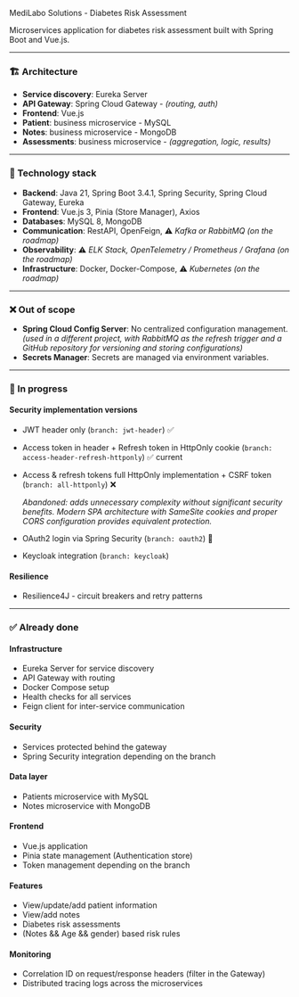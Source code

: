 MediLabo Solutions - Diabetes Risk Assessment

Microservices application for diabetes risk assessment built with Spring Boot and Vue.js.

---

### 🏗️ Architecture

- **Service discovery**: Eureka Server
- **API Gateway**: Spring Cloud Gateway - *(routing, auth)*
- **Frontend**: Vue.js
- **Patient**: business microservice - MySQL
- **Notes**: business microservice - MongoDB
- **Assessments**: business microservice - *(aggregation, logic, results)*

---

### 🧰 Technology stack

- **Backend**: Java 21, Spring Boot 3.4.1, Spring Security, Spring Cloud Gateway, Eureka
- **Frontend**: Vue.js 3, Pinia (Store Manager), Axios
- **Databases**: MySQL 8, MongoDB
- **Communication**: RestAPI, OpenFeign, ⚠️ *Kafka or RabbitMQ (on the roadmap)*
- **Observability**: ⚠️ *ELK Stack, OpenTelemetry / Prometheus / Grafana (on the roadmap)*
- **Infrastructure**: Docker, Docker-Compose, ⚠️ *Kubernetes (on the roadmap)*

---

### ❌ Out of scope

- **Spring Cloud Config Server**: No centralized configuration management. *(used in a different project, with RabbitMQ as the refresh trigger and a GitHub repository for versioning and storing configurations)*
- **Secrets Manager**: Secrets are managed via environment variables.

---

### 🔧 In progress

#### Security implementation versions
- JWT header only (`branch: jwt-header`) ✅


- Access token in header + Refresh token in HttpOnly cookie (`branch: access-header-refresh-httponly`) ✅ current


- Access & refresh tokens full HttpOnly implementation + CSRF token (`branch: all-httponly`) ❌

    *Abandoned: adds unnecessary complexity without significant security benefits. Modern SPA architecture with SameSite cookies and proper CORS configuration provides equivalent protection.*


- OAuth2 login via Spring Security (`branch: oauth2`) 🔧


- Keycloak integration (`branch: keycloak`)

#### Resilience
- Resilience4J - circuit breakers and retry patterns

---

### ✅ Already done

#### Infrastructure
- Eureka Server for service discovery
- API Gateway with routing
- Docker Compose setup
- Health checks for all services
- Feign client for inter-service communication

#### Security
- Services protected behind the gateway
- Spring Security integration depending on the branch

#### Data layer
- Patients microservice with MySQL
- Notes microservice with MongoDB

#### Frontend
- Vue.js application
- Pinia state management (Authentication store)
- Token management depending on the branch

#### Features
- View/update/add patient information
- View/add notes
- Diabetes risk assessments
- (Notes && Age && gender) based risk rules

#### Monitoring
- Correlation ID on request/response headers (filter in the Gateway)
- Distributed tracing logs across the microservices